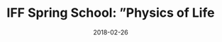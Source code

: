 ---
type: school
highlight: false
authors: ['']
title: "IFF Spring School: ”Physics of Life"
event:
event_url: 
location: 
address:
  city: Jülich
  country: Germany
date: 2018-02-26
date_end: 2018-03-09
all_day: True
---